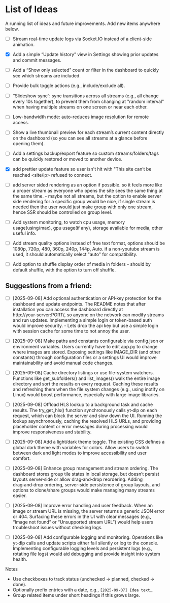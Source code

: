 # List of Ideas

A running list of ideas and future improvements. Add new items anywhere below.


- [ ] Stream real-time update logs via Socket.IO instead of a client-side animation.

- [x] Add a simple “Update history” view in Settings showing prior updates and commit messages.

- [ ] Add a “Show only selected” count or filter in the dashboard to quickly see which streams are included.

- [ ] Provide bulk toggle actions (e.g., include/exclude all).

- [ ] “Slideshow sync”: sync transitions across all streams (e.g., all change every 10s together), to prevent them from changing at "random interval" when having multiple streams on one screen or near each other.

- [ ] Low-bandwidth mode: auto-reduces image resolution for remote access.

- [ ] Show a live thumbnail preview for each stream’s current content directly on the dashboard (so you can see all streams at a glance before opening them).

- [ ] Add a settings backup/export feature so custom streams/folders/tags can be quickly restored or moved to another device.

- [x] add prettier update feature so user isn't hit with "This site can’t be reached <site/ip> refused to connect.

- [ ] add server sided rendering as an option if possible. so it feels more like a proper stream as everyone who opens the site sees the same thing at the same time. - maybe not all streams, but the option to enable server side rendering for a specific group would be nice, if single stream is needed then the user would just make group with only one stream, hence SSR should be controlled on group level.

- [ ] Add system monitoring, to watch cpu usage, memory usage(using/max), gpu usage(if any), storage available for media, other useful info.

- [ ] Add stream quality options instead of free text format, options should be 1080p, 720p, 480, 360p, 240p, 144p, Auto. if a non-youtube stream is used, it should automatically select "auto" for compatibility.

- [ ] Add option to shuffle display order of media in folders - should by default shuffle, with the option to turn off shuffle.

## Suggestions from a friend:
- [ ]  [2025-09-08] Add optional authentication or API‑key protection for the dashboard and update endpoints. The README notes that after installation you can access the dashboard directly at http://your‑server:PORT/, so anyone on the network can modify streams and run updates. Implementing a simple login or token-based auth would improve security. - Lets drop the api key but use a simple login with session cache for some time to not annoy the user.

- [ ]  [2025-09-08] Make paths and constants configurable via config.json or environment variables. Users currently have to edit app.py to change where images are stored. Exposing settings like IMAGE_DIR (and other constants) through configuration files or a settings UI would improve maintainability and avoid manual code changes.

- [ ]  [2025-09-08] Cache directory listings or use file-system watchers. Functions like get_subfolders() and list_images() walk the entire image directory and sort the results on every request. Caching these results and refreshing them when the file system changes (e.g., using inotify on Linux) would boost performance, especially with large image libraries.

- [ ]  [2025-09-08] Offload HLS lookup to a background task and cache results. The try_get_hls() function synchronously calls yt‑dlp on each request, which can block the server and slow down the UI. Running the lookup asynchronously, caching the resolved HLS URLs, and providing placeholder content or error messages during processing would improve responsiveness and stability.

- [ ]  [2025-09-08] Add a light/dark theme toggle. The existing CSS defines a global dark theme with variables for colors. Allow users to switch between dark and light modes to improve accessibility and user comfort.

- [ ]  [2025-09-08] Enhance group management and stream ordering. The dashboard stores group tile states in local storage, but doesn’t persist layouts server‑side or allow drag‑and‑drop reordering. Adding drag‑and‑drop ordering, server‑side persistence of group layouts, and options to clone/share groups would make managing many streams easier.

- [ ]  [2025-09-08] Improve error handling and user feedback. When an image or stream URL is missing, the server returns a generic JSON error or 404. Surfacing these errors in the UI with clear messages (e.g., “Image not found” or “Unsupported stream URL”) would help users troubleshoot issues without checking logs.

- [ ]  [2025-09-08] Add configurable logging and monitoring. Operations like yt‑dlp calls and update scripts either fail silently or log to the console. Implementing configurable logging levels and persistent logs (e.g., rotating file logs) would aid debugging and provide insight into system health.


Notes
- Use checkboxes to track status (unchecked → planned, checked → done).
- Optionally prefix entries with a date, e.g., `[2025-09-07] Idea text…`.
- Group related items under short headings if this grows large.
